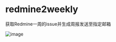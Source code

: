redmine2weekly
==============

获取Redmine一周的issue并生成周报发送至指定邮箱

![image](http://ww4.sinaimg.cn/large/6209f836gw1elbpeupa1tj20v70upwkx.jpg)
